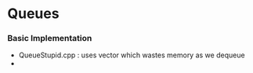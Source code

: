 
# Queues

### Basic Implementation
- QueueStupid.cpp : uses vector<int> which wastes memory as we dequeue
- 